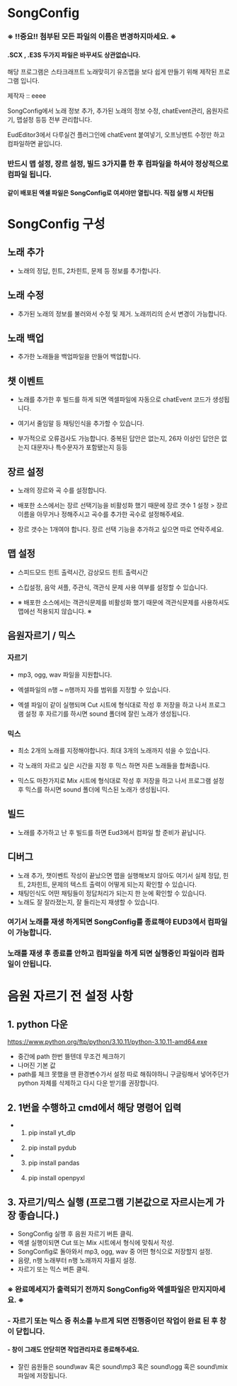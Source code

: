 # SongConfig
### ※ !!중요!! 첨부된 모든 파일의 이름은 변경하지마세요. ※
#### .SCX , .E3S 두가지 파일은 바꾸셔도 상관없습니다.
해당 프로그램은 스타크래프트 노래맞히기 유즈맵을 보다 쉽게 만들기 위해 제작된 프로그램 입니다.

제작자 :: eeee

SongConfig에서 노래 정보 추가, 추가된 노래의 정보 수정, chatEvent관리, 음원자르기, 맵설정 등등 전부 관리합니다.

EudEditor3에서 다루실건 플러그인에 chatEvent 붙여넣기, 오프닝멘트 수정만 하고 컴파일하면 끝입니다.
### 반드시 맵 설정, 장르 설정, 빌드 3가지를 한 후 컴파일을 하셔야 정상적으로 컴파일 됩니다.
#### 같이 배포된 엑셀 파일은 SongConfig로 여셔야만 열립니다. 직접 실행 시 차단됨




# SongConfig 구성
## 노래 추가
- 노래의 정답, 힌트, 2차힌트, 문제 등 정보를 추가합니다.

## 노래 수정
- 추가된 노래의 정보를 불러와서 수정 및 제거. 노래끼리의 순서 변경이 가능합니다.

## 노래 백업
- 추가한 노래들을 백업파일을 만들어 백업합니다.

## 챗 이벤트
- 노래를 추가한 후 빌드를 하게 되면 엑셀파일에 자동으로 chatEvent 코드가 생성됩니다.

- 여기서 줄임말 등 채팅인식을 추가할 수 있습니다.

- 부가적으로 오류검사도 가능합니다. 중복된 답안은 없는지, 26자 이상인 답안은 없는지 대문자나 특수문자가 포함됐는지 등등

## 장르 설정
- 노래의 장르와 곡 수를 설정합니다.

- 배포한 소스에서는 장르 선택기능을 비활성화 했기 때문에 장르 갯수 1 설정 > 장르이름을 아무거나 정해주시고 곡수를 추가한 곡수로 설정해주세요.

- 장르 갯수는 1개여야 합니다. 장르 선택 기능을 추가하고 싶으면 따로 연락주세요.

## 맵 설정
- 스피드모드 힌트 출력시간, 감상모드 힌트 출력시간

- 스킵설정, 음악 셔플, 주관식, 객관식 문제 사용 여부를 설정할 수 있습니다.

- ※ 배포한 소스에서는 객관식문제를 비활성화 했기 때문에 객관식문제를 사용하셔도 맵에선 적용되지 않습니다. ※ 

## 음원자르기 / 믹스
### 자르기
- mp3, ogg, wav 파일을 지원합니다.
- 엑셀파일의 n행 ~ n행까지 자를 범위를 지정할 수 있습니다.

- 엑셀 파일이 같이 실행되며 Cut 시트에 형식대로 작성 후 저장을 하고 나서 프로그램 설정 후 자르기를 하시면 sound 폴더에 잘린 노래가 생성됩니다.
### 믹스
- 최소 2개의 노래를 지정해야합니다. 최대 3개의 노래까지 섞을 수 있습니다.
- 각 노래의 자르고 싶은 시간을 지정 후 믹스 하면 자른 노래들을 합쳐줍니다.

- 믹스도 마찬가지로 Mix 시트에 형식대로 작성 후 저장을 하고 나서 프로그램 설정 후 믹스를 하시면 sound 폴더에 믹스된 노래가 생성됩니다.


## 빌드
- 노래를 추가하고 난 후 빌드를 하면 Eud3에서 컴파일 할 준비가 끝납니다.

## 디버그
- 노래 추가, 챗이벤트 작성이 끝났으면 맵을 실행해보지 않아도 여기서 실제 정답, 힌트, 2차힌트, 문제의 텍스트 출력이 어떻게 되는지 확인할 수 있습니다.
- 채팅인식도 어떤 채팅들이 정답처리가 되는지 한 눈에 확인할 수 있습니다.
- 노래도 잘 잘라졌는지, 잘 들리는지 재생할 수 있습니다.
### 여기서 노래를 재생 하게되면 SongConfig를 종료해야 EUD3에서 컴파일이 가능합니다.
### 노래를 재생 후 종료를 안하고 컴파일을 하게 되면 실행중인 파일이라 컴파일이 안됩니다.

# 음원 자르기 전 설정 사항
## 1. python 다운
https://www.python.org/ftp/python/3.10.11/python-3.10.11-amd64.exe
​
- 중간에 path 한번 뜰텐데 무조건 체크하기
- 나머진 기본 값
- path를 체크 못했을 땐 환경변수가서 설정 따로 해줘야하니 구글링해서 넣어주던가 python 자체를 삭제하고 다시 다운 받기를 권장합니다.
  
## 2. 1번을 수행하고 cmd에서 해당 명령어 입력

- 1) pip install yt_dlp
- 2) pip install pydub
- 3) pip install pandas
- 4) pip install openpyxl

## 3. 자르기/믹스 실행 (프로그램 기본값으로 자르시는게 가장 좋습니다.)
- SongConfig 실행 후 음원 자르기 버튼 클릭.
- 엑셀 실행이되면 Cut 또는 Mix 시트에서 형식에 맞춰서 작성.
- SongConfig로 돌아와서 mp3, ogg, wav 중 어떤 형식으로 저장할지 설정.
- 음량, n행 노래부터 n행 노래까지 자를지 설정.
- 자르기 또는 믹스 버튼 클릭.

### ※ 완료메세지가 출력되기 전까지 SongConfig와 엑셀파일은 만지지마세요. ※
### - 자르기 또는 믹스 중 취소를 누르게 되면 진행중이던 작업이 완료 된 후 창이 닫힙니다.
#### - 창이 그래도 안닫히면 작업관리자로 종료해주세요.

- 잘린 음원들은 sound\wav 혹은 sound\mp3 혹은 sound\ogg 혹은 sound\mix 파일에 저장됩니다.
